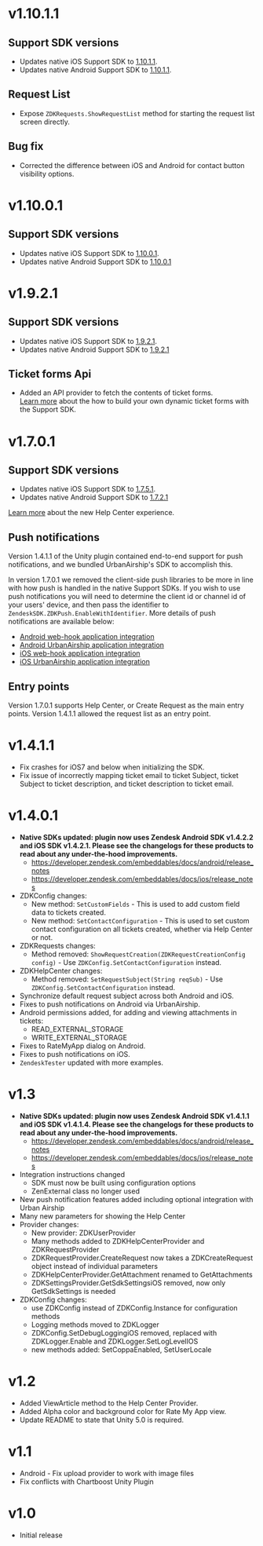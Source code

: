 # v1.10.1.1

## Support SDK versions

* Updates native iOS Support SDK to [1.10.1.1](https://developer.zendesk.com/embeddables/docs/ios/version_information).
* Updates native Android Support SDK to [1.10.1.1](https://developer.zendesk.com/embeddables/docs/android/version_information).

## Request List

* Expose `ZDKRequests.ShowRequestList` method for starting the request list screen directly. 

## Bug fix

* Corrected the difference between iOS and Android for contact button visibility options.

# v1.10.0.1

## Support SDK versions

* Updates native iOS Support SDK to [1.10.0.1](https://developer.zendesk.com/embeddables/docs/ios/version_information).
* Updates native Android Support SDK to [1.10.0.1](https://developer.zendesk.com/embeddables/docs/android/version_information)

# v1.9.2.1

## Support SDK versions
* Updates native iOS Support SDK to [1.9.2.1](https://developer.zendesk.com/embeddables/docs/ios/version_information).
* Updates native Android Support SDK to [1.9.2.1](https://developer.zendesk.com/embeddables/docs/android/version_information)

## Ticket forms Api

* Added an API provider to fetch the contents of ticket forms.     
[Learn more](https://support.zendesk.com/hc/en-us/articles/115003181667-Build-your-own-dynamic-ticket-forms-with-the-Support-SDK) about the how to build your own dynamic ticket forms with the Support SDK.

# v1.7.0.1

## Support SDK versions

* Updates native iOS Support SDK to [1.7.5.1](https://developer.zendesk.com/embeddables/docs/ios/version_information).
* Updates native Android Support SDK to [1.7.2.1](https://developer.zendesk.com/embeddables/docs/android/version_information)

[Learn more](https://support.zendesk.com/hc/en-us/articles/224252968-Introducing-Support-SDK-v1-7-A-new-Help-Center-experience-and-options) about the new Help Center experience.

## Push notifications

Version 1.4.1.1 of the Unity plugin contained end-to-end support for push notifications, and we bundled UrbanAirship's SDK to accomplish this.

In version 1.7.0.1 we removed the client-side push libraries to be more in line with how push is handled in the native Support SDKs. If you wish to use push notifications you will need to determine the client id or channel id of your users' device, and then pass the identifier to `ZendeskSDK.ZDKPush.EnableWithIdentifier`. More details of push notifications are available below:

* [Android web-hook application integration](https://developer.zendesk.com/embeddables/docs/android/handle_push_notifications_wh#application-integration)
* [Android UrbanAirship application integration](https://developer.zendesk.com/embeddables/docs/android/handle_push_notifications_ua#application-integration)
* [iOS web-hook application integration](https://developer.zendesk.com/embeddables/docs/ios/handle_push_notifications_wh#application-integration)
* [iOS UrbanAirship application integration](https://developer.zendesk.com/embeddables/docs/ios/handle_push_notifications_ua#application-integration)

## Entry points

Version 1.7.0.1 supports Help Center, or Create Request as the main entry points. Version 1.4.1.1 allowed the request list as an entry point.

# v1.4.1.1
* Fix crashes for iOS7 and below when initializing the SDK.
* Fix issue of incorrectly mapping ticket email to ticket Subject, ticket Subject to ticket description, and ticket description to ticket email.

# v1.4.0.1

* **Native SDKs updated: plugin now uses Zendesk Android SDK v1.4.2.2 and iOS SDK v1.4.2.1. Please see the changelogs for these products to read about any under-the-hood improvements.**
    * https://developer.zendesk.com/embeddables/docs/android/release_notes
    * https://developer.zendesk.com/embeddables/docs/ios/release_notes
* ZDKConfig changes:
    * New method: `SetCustomFields` - This is used to add custom field data to tickets created.
    * New method: `SetContactConfiguration` - This is used to set custom contact configuration on all tickets created, whether via Help Center or not.
* ZDKRequests changes:
    * Method removed: `ShowRequestCreation(ZDKRequestCreationConfig config)` - Use `ZDKConfig.SetContactConfiguration` instead.
* ZDKHelpCenter changes:
    * Method removed: `SetRequestSubject(String reqSub)` - Use `ZDKConfig.SetContactConfiguration` instead.
*  Synchronize default request subject across both Android and iOS.
*  Fixes to push notifications on Android via UrbanAirship.
*  Android permissions added, for adding and viewing attachments in tickets:
    * READ_EXTERNAL_STORAGE
    * WRITE_EXTERNAL_STORAGE
*  Fixes to RateMyApp dialog on Android.
*  Fixes to push notifications on iOS.
*  `ZendeskTester` updated with more examples.

# v1.3

* **Native SDKs updated: plugin now uses Zendesk Android SDK v1.4.1.1 and iOS SDK v1.4.1.4. Please see the changelogs for these products to read about any under-the-hood improvements.**
    * https://developer.zendesk.com/embeddables/docs/android/release_notes
    * https://developer.zendesk.com/embeddables/docs/ios/release_notes
* Integration instructions changed
    * SDK must now be built using configuration options
    * ZenExternal class no longer used
* New push notification features added including optional integration with Urban Airship
* Many new parameters for showing the Help Center
* Provider changes:
    * New provider: ZDKUserProvider
    * Many methods added to ZDKHelpCenterProvider and ZDKRequestProvider
    * ZDKRequestProvider.CreateRequest now takes a ZDKCreateRequest object instead of individual parameters
    * ZDKHelpCenterProvider.GetAttachment renamed to GetAttachments
    * ZDKSettingsProvider.GetSdkSettingsiOS removed, now only GetSdkSettings is needed
* ZDKConfig changes:
    * use ZDKConfig instead of ZDKConfig.Instance for configuration methods
    * Logging methods moved to ZDKLogger
    * ZDKConfig.SetDebugLoggingiOS removed, replaced with ZDKLogger.Enable and ZDKLogger.SetLogLevelIOS
    * new methods added: SetCoppaEnabled, SetUserLocale

# v1.2

* Added ViewArticle method to the Help Center Provider.
* Added Alpha color and background color for Rate My App view.
* Update README to state that Unity 5.0 is required.

# v1.1

* Android - Fix upload provider to work with image files
* Fix conflicts with Chartboost Unity Plugin

# v1.0

* Initial release

